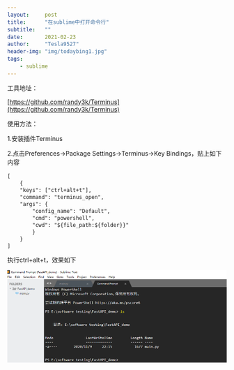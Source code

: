 ```yaml
---
layout:     post
title:      "在sublime中打开命令行"
subtitle:   ""
date:       2021-02-23
author:     "Tesla9527"
header-img: "img/todaybing1.jpg"
tags:
    - sublime
---
```



工具地址：

[https://github.com/randy3k/Terminus](https://github.com/randy3k/Terminus)

使用方法：

1.安装插件Terminus

2.点击Preferences->Package Settings->Terminus->Key Bindings，贴上如下内容

```
[
    {
    "keys": ["ctrl+alt+t"],
    "command": "terminus_open",
    "args": {
        "config_name": "Default",
        "cmd": "powershell",
        "cwd": "${file_path:${folder}}"
        }
    }
]
```

执行ctrl+alt+t，效果如下

![img](/img/in-post/sublime-terminus/1.png)